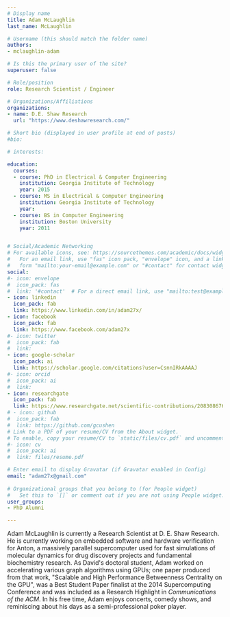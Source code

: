 ```yaml
---
# Display name
title: Adam McLaughlin
last_name: McLaughlin

# Username (this should match the folder name)
authors:
- mclaughlin-adam

# Is this the primary user of the site?
superuser: false

# Role/position
role: Research Scientist / Engineer

# Organizations/Affiliations
organizations:
- name: D.E. Shaw Research
  url: "https://www.deshawresearch.com/"

# Short bio (displayed in user profile at end of posts)
#bio: 

# interests:

education:
  courses:
  - course: PhD in Electrical & Computer Engineering
    institution: Georgia Institute of Technology
    year: 2015
  - course: MS in Electrical & Computer Engineering
    institution: Georgia Institute of Technology
    year: 
  - course: BS in Computer Engineering
    institution: Boston University
    year: 2011


# Social/Academic Networking
# For available icons, see: https://sourcethemes.com/academic/docs/widgets/#icons
#   For an email link, use "fas" icon pack, "envelope" icon, and a link in the
#   form "mailto:your-email@example.com" or "#contact" for contact widget.
social:
#- icon: envelope
#  icon_pack: fas
#  link: '#contact'  # For a direct email link, use "mailto:test@example.org".
- icon: linkedin
  icon_pack: fab
  link: https://www.linkedin.com/in/adam27x/
- icon: facebook
  icon_pack: fab
  link: https://www.facebook.com/adam27x
#- icon: twitter
#  icon_pack: fab
#  link: 
- icon: google-scholar
  icon_pack: ai
  link: https://scholar.google.com/citations?user=CsnnIRkAAAAJ
#- icon: orcid
#  icon_pack: ai
#  link: 
- icon: researchgate
  icon_pack: fab
  link: https://www.researchgate.net/scientific-contributions/2083086762_Adam_McLaughlin
# - icon: github
#  icon_pack: fab
#  link: https://github.com/gcushen
# Link to a PDF of your resume/CV from the About widget.
# To enable, copy your resume/CV to `static/files/cv.pdf` and uncomment the lines below.  
#- icon: cv
#  icon_pack: ai
#  link: files/resume.pdf

# Enter email to display Gravatar (if Gravatar enabled in Config)
email: "adam27x@gmail.com"
  
# Organizational groups that you belong to (for People widget)
#   Set this to `[]` or comment out if you are not using People widget.  
user_groups:
- PhD Alumni

---
```


Adam McLaughlin is currently a Research Scientist at D. E. Shaw Research. He is currently working on embedded software and hardware verification for Anton, a massively parallel supercomputer used for fast simulations of molecular dynamics for drug discovery projects and fundamental biochemistry research. As David's doctoral student, Adam worked on accelerating various graph algorithms using GPUs; one paper produced from that work, "Scalable and High Performance Betweenness Centrality on the GPU", was a Best Student Paper finalist at the 2014 Supercomputing Conference and was included as a Research Highlight in _Communications of the ACM_. In his free time, Adam enjoys concerts, comedy shows, and reminiscing about his days as a semi-professional poker player.
